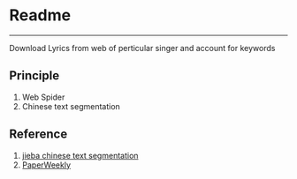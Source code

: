 # Readme

***

Download Lyrics from web of perticular singer and account for keywords 



## Principle

1. Web Spider
2. Chinese text segmentation 



## Reference

1. [jieba chinese text segmentation](https://github.com/fxsjy/jieba)
2. [PaperWeekly](http://rsarxiv.github.io/)